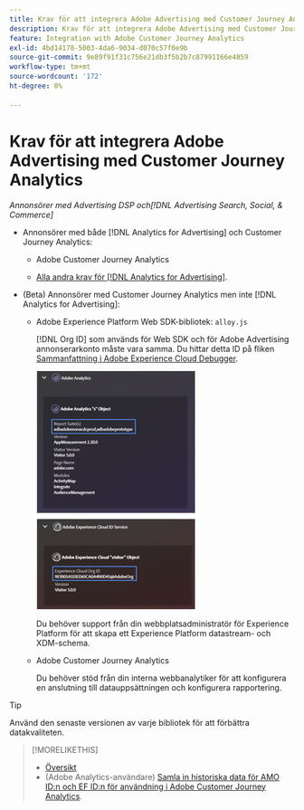 ```yaml
---
title: Krav för att integrera Adobe Advertising med Customer Journey Analytics
description: Krav för att integrera Adobe Advertising med Customer Journey Analytics
feature: Integration with Adobe Customer Journey Analytics
exl-id: 4bd14178-5003-4da6-9034-d070c57f0e9b
source-git-commit: 9e89f91f31c756e21db3f5b2b7c87991166e4859
workflow-type: tm+mt
source-wordcount: '172'
ht-degree: 0%

---
```


# Krav för att integrera Adobe Advertising med Customer Journey Analytics

*Annonsörer med Advertising DSP och[!DNL Advertising Search, Social, & Commerce]*

* Annonsörer med både [!DNL Analytics for Advertising] och Customer Journey Analytics:

   * Adobe Customer Journey Analytics<!-- any specific version? -->

   * [Alla andra krav för  [!DNL Analytics for Advertising]](/help/integrations/analytics/prerequisites.md).

* (Beta) Annonsörer med Customer Journey Analytics men inte [!DNL Analytics for Advertising]:

   * Adobe Experience Platform Web SDK-bibliotek: `alloy.js`

     [!DNL Org ID] som används för Web SDK och för Adobe Advertising annonserarkonto måste vara samma. Du hittar detta ID på fliken [Sammanfattning i Adobe Experience Cloud Debugger](https://experienceleague.adobe.com/docs/debugger/using-v2/summary.html).

     ![Sammanfattningsskärm för Experience Cloud-felsökning](/help/integrations/assets/a4adc-debugger-summary.png)

     Du behöver support från din webbplatsadministratör för Experience Platform för att skapa ett Experience Platform datastream- och XDM-schema.

   * Adobe Customer Journey Analytics<!-- any specific version? -->

     Du behöver stöd från din interna webbanalytiker för att konfigurera en anslutning till datauppsättningen och konfigurera rapportering.

>[!TIP]
>
>Använd den senaste versionen av varje bibliotek för att förbättra datakvaliteten.

>[!MORELIKETHIS]
>
>* [Översikt](overview.md)
>* (Adobe Analytics-användare) [Samla in historiska data för AMO ID:n och EF ID:n för användning i Adobe Customer Journey Analytics](/help/integrations/analytics/rvars-to-evars.md).
